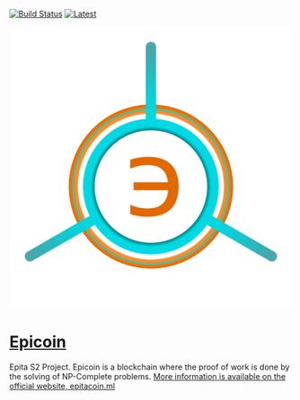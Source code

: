[![Build Status](https://travis-ci.org/Fundamentally-Uncentralizable-Cookies/Epicoin.svg)](https://travis-ci.org/Fundamentally-Uncentralizable-Cookies/Epicoin) [![Latest](http://github-release-version.herokuapp.com/github/Fundamentally-Uncentralizable-Cookies/Epicoin/release.svg?style=flat)](https://github.com/Fundamentally-Uncentralizable-Cookies/Epicoin/releases/latest)

[![Logo](LOGO.png)](https://epitacoin.ml)
# [Epicoin](https://epitacoin.ml)
Epita S2 Project. Epicoin is a blockchain where the proof of work is done by the solving of NP-Complete problems.
[More information is available on the official website, epitacoin.ml](https://epitacoin.ml)
